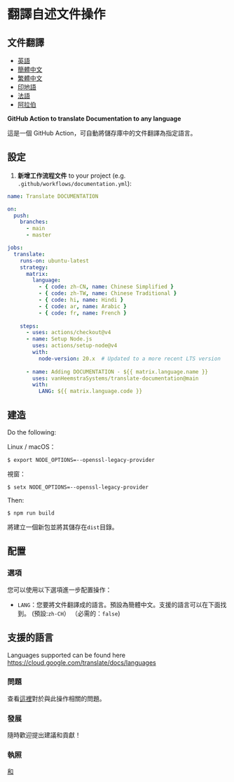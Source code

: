 # 翻譯自述文件操作

## 文件翻譯

-   [英語](DOCUMENTATION.md)
-   [簡體中文](DOCUMENTATION.zh-CN.md)
-   [繁體中文](DOCUMENTATION.zh-TW.md)
-   [印地語](DOCUMENTATION.hi.md)
-   [法語](DOCUMENTATION.fr.md)
-   [阿拉伯](DOCUMENTATION.ar.md)

**GitHub Action to translate Documentation to any language**

這是一個 GitHub Action，可自動將儲存庫中的文件翻譯為指定語言。

## 設定

1.  **新增工作流程文件** to your project (e.g. `.github/workflows/documentation.yml`):

```yaml
name: Translate DOCUMENTATION

on:
  push:
    branches:
      - main
      - master

jobs:
  translate:
    runs-on: ubuntu-latest
    strategy:
      matrix:
        language:
          - { code: zh-CN, name: Chinese Simplified }
          - { code: zh-TW, name: Chinese Traditional }
          - { code: hi, name: Hindi }
          - { code: ar, name: Arabic }
          - { code: fr, name: French }
    
    steps:
      - uses: actions/checkout@v4
      - name: Setup Node.js
        uses: actions/setup-node@v4
        with:
          node-version: 20.x  # Updated to a more recent LTS version
      
      - name: Adding DOCUMENTATION - ${{ matrix.language.name }}
        uses: vanHeemstraSystems/translate-documentation@main
        with:
          LANG: ${{ matrix.language.code }}
```

## 建造

Do the following:

Linux / macOS：

    $ export NODE_OPTIONS=--openssl-legacy-provider

視窗：

    $ setx NODE_OPTIONS=--openssl-legacy-provider

Then:

    $ npm run build

將建立一個新包並將其儲存在`dist`目錄。

## 配置

### 選項

您可以使用以下選項進一步配置操作：

-   `LANG`：您要將文件翻譯成的語言。預設為簡體中文。支援的語言可以在下面找到。
    (預設:`zh-CH`） （必需的：`false`)

## 支援的語言

Languages supported can be found here <https://cloud.google.com/translate/docs/languages>

### 問題

查看[這裡](https://github.com/vanHeemstraSystems/translate-documentation/issues/1)對於與此操作相關的問題。

### 發展

隨時歡迎提出建議和貢獻！

### 執照

[和](./LICENSE)
